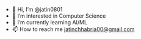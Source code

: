 - 👋 Hi, I’m @jatin0801
- 👀 I’m interested in Computer Science
- 🌱 I’m currently learning AI/ML
- 📫 How to reach me jatinchhabria00@gmail.com

<!---
jatin0801/jatin0801 is a ✨ special ✨ repository because its `README.md` (this file) appears on your GitHub profile.
You can click the Preview link to take a look at your changes.
--->
